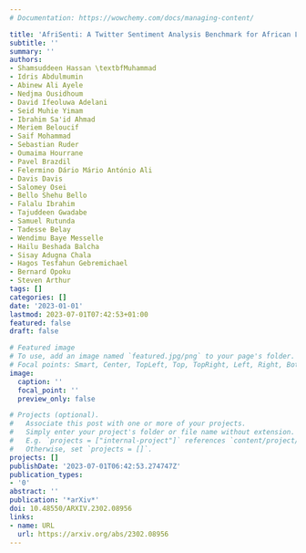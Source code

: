 ```yaml
---
# Documentation: https://wowchemy.com/docs/managing-content/

title: 'AfriSenti: A Twitter Sentiment Analysis Benchmark for African Languages'
subtitle: ''
summary: ''
authors:
- Shamsuddeen Hassan \textbfMuhammad
- Idris Abdulmumin
- Abinew Ali Ayele
- Nedjma Ousidhoum
- David Ifeoluwa Adelani
- Seid Muhie Yimam
- Ibrahim Sa'id Ahmad
- Meriem Beloucif
- Saif Mohammad
- Sebastian Ruder
- Oumaima Hourrane
- Pavel Brazdil
- Felermino Dário Mário António Ali
- Davis Davis
- Salomey Osei
- Bello Shehu Bello
- Falalu Ibrahim
- Tajuddeen Gwadabe
- Samuel Rutunda
- Tadesse Belay
- Wendimu Baye Messelle
- Hailu Beshada Balcha
- Sisay Adugna Chala
- Hagos Tesfahun Gebremichael
- Bernard Opoku
- Steven Arthur
tags: []
categories: []
date: '2023-01-01'
lastmod: 2023-07-01T07:42:53+01:00
featured: false
draft: false

# Featured image
# To use, add an image named `featured.jpg/png` to your page's folder.
# Focal points: Smart, Center, TopLeft, Top, TopRight, Left, Right, BottomLeft, Bottom, BottomRight.
image:
  caption: ''
  focal_point: ''
  preview_only: false

# Projects (optional).
#   Associate this post with one or more of your projects.
#   Simply enter your project's folder or file name without extension.
#   E.g. `projects = ["internal-project"]` references `content/project/deep-learning/index.md`.
#   Otherwise, set `projects = []`.
projects: []
publishDate: '2023-07-01T06:42:53.274747Z'
publication_types:
- '0'
abstract: ''
publication: '*arXiv*'
doi: 10.48550/ARXIV.2302.08956
links:
- name: URL
  url: https://arxiv.org/abs/2302.08956
---
```

